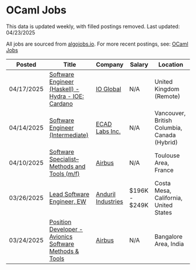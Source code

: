 # OCaml Jobs

This data is updated weekly, with filled postings removed. Last updated: 04/23/2025

All jobs are sourced from [algojobs.io](https://algojobs.io/). For more recent postings, see: [OCaml Jobs](https://algojobs.io/jobs/ocaml)

| Posted | Title | Company | Salary | Location |
| --- | --- | --- | --- | --- |
| 04/17/2025 | [Software Engineer (Haskell) - Hydra - IOE: Cardano](https://algojobs.io/jobs/3825687) | [IO Global](https://algojobs.io/company/io-global/) | N/A | United Kingdom (Remote) |
| 04/14/2025 | [Software Engineer (Intermediate)](https://algojobs.io/jobs/3783934) | [ECAD Labs Inc.](https://algojobs.io/company/ecadlabs/) | N/A | Vancouver, British Columbia, Canada (Hybrid) |
| 04/10/2025 | [Software Specialist– Methods and Tools (m/f)](https://algojobs.io/jobs/3760173) | [Airbus](https://algojobs.io/company/ag/) | N/A | Toulouse Area, France |
| 03/26/2025 | [Lead Software Engineer, EW](https://algojobs.io/jobs/3584578) | [Anduril Industries](https://algojobs.io/company/andurilindustries/) | $196K - $249K | Costa Mesa, California, United States |
| 03/24/2025 | [Position Developer - Avionics Software Methods & Tools](https://algojobs.io/jobs/3564158) | [Airbus](https://algojobs.io/company/ag/) | N/A | Bangalore Area, India |